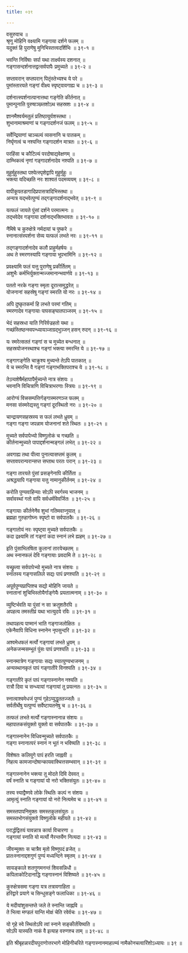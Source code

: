 ```yaml
---
title: ०३९

---
```

वसुरुवाच ॥  
श्रृणु मोहिनि वक्ष्यामि गङ्गाया दर्शने फलम् ॥  
यदुक्तं हि पुराणेषु मुनिभिस्तत्त्वदर्शिभिः ॥ ३९-१ ॥  
  
भवन्ति निर्विषाः सर्पा यथा तार्क्ष्यस्य दशनात् ॥  
गङ्गासन्दर्शनात्तद्वत्सर्वपापैः प्रमुच्यते ॥ ३९-२ ॥  
  
सप्तावरान् सप्तपरान् पितृंस्तेभ्यश्च ये परे ॥  
पुमांस्तारयते गङ्गां वीक्ष्य स्पृष्ट्वावगाह्य च ॥ ३९-३ ॥  
  
दर्शनात्स्पर्शनात्पानात्तथा गङ्गेति कीर्तनात् ॥  
पुमान्पुनाति पुरुषाञ्छतशोऽथ सहस्रशः ॥ ३९-४ ॥  
  
ज्ञानमैश्वर्यमतुलं प्रतिष्ठायुर्यशस्तथा ।  
शुभानामाश्रमाणां च गङ्गादर्शनजं फलम् ॥ ३९-५ ॥  
  
सर्वेन्द्रियाणां चाञ्चल्यं व्यसनानि च पातकम् ॥  
निर्घृणत्वं च नश्यन्ति गङ्गादर्शन मात्रतः ॥ ३९-६ ॥  
  
परहिंसा च कौटिल्यं परदोषाद्यवेक्षणम् ॥  
दाम्भिकत्वं नृणां गङ्गादर्शनादेव नश्यति ॥ ३९-७ ॥  
  
मुहुर्मुहुस्तथा पश्येत्स्पृशेद्वापि मुहुर्मुहुः ॥  
भक्त्या यदिच्छति नरः शाश्वतं पदमव्ययम् ॥ ३९-८ ॥  
  
वापीकूपतडागादिप्रपासत्रादिभिस्तथा ॥  
अन्यत्र यद्भवेत्पुण्यं तद्गङ्गादर्शनाद्भवेत् ॥ ३९-९ ॥  
  
यत्फलं जायते पुंसां दर्शने परमात्मनः ॥  
तद्भवेदेव गङ्गाया दर्शनाद्भक्तिभावतः ॥ ३९-१० ॥  
  
नैमिषे च कुरुक्षेत्रे नर्मदायां च पुष्करे ॥  
स्नानात्संस्पर्शना सेव्य यत्फलं लभते नरः ॥ ३९-११ ॥  
  
तद्गङ्गादर्शनादेव कलौ प्राहुर्महर्षयः ॥  
अथ ते स्मरणस्यापि गङ्गाया भूपभामिनि ॥ ३९-१२ ॥  
  
प्रवक्ष्यामि फलं यत्तु पुराणेषु प्रकीर्तितम् ॥  
अशुभैः कर्मभिर्युक्तान्मज्जमानान्भवार्णवे ॥ ३९-१३ ॥  
  
पततो नरके गङ्गा स्मृता दूरात्समुद्धरेत् ॥  
योजनानां सहस्रेषु गङ्गां स्मरति यो नरः ॥ ३९-१४ ॥  
  
अपि दुष्कृतकर्मा हि लभते परमां गतिम् ॥  
स्मरणादेव गङ्गायाः पापसङ्घातपञ्जरम् ॥ ३९-१५ ॥  
  
भेदं सहस्रधा याति गिरिर्वज्रहतो यथा ॥  
गच्छंस्तिष्ठन्स्वपन्ध्यायञ्जाग्रद्भुञ्जन् हसन् रुदन् ॥ ३९-१६ ॥  
  
यः स्मरेत्सततं गङ्गां स च मुच्येत बन्धनात् ॥  
सहस्रयोजनस्थाश्च गङ्गां भक्त्या स्मरन्ति ये ॥ ३९-१७ ॥  
  
गङ्गागङ्गेति चाक्रुश्य मुच्यन्ते तेऽपि पातकात् ॥  
ये च स्मरन्ति वै गङ्गां गङ्गाभक्तिपराश्च ये ॥ ३९-१८ ॥  
  
तेऽप्यशेषैर्महापापैर्मुच्यन्ते नात्र संशयः ॥  
भवनानि विचित्राणि विचित्राभरणाः स्त्रियः ॥ ३९-१९ ॥  
  
आरोग्यं वित्त्रसम्पत्तिर्गङ्गास्मरणञ्ज फलम् ॥  
मनसा संस्मरेद्यस्तु गङ्गां दूरस्थितो नरः ॥ ३९-२० ॥  
  
चान्द्रायणसहस्रस्य स फलं लभते ध्रुवम् ॥  
गङ्गा गङ्गा जपन्नाम योजनानां शते स्थितः ॥ ३९-२१ ॥  
  
मुच्यते सर्वपापेभ्यो विष्णुलोकं च गच्छति ॥  
कीर्तनान्मुच्यते पापाद्दर्शनान्मङ्गलं लभेत् ॥ ३९-२२ ॥  
  
अवगाह्य तथा पीत्वा पुनात्यासप्तमं कुलम् ॥  
सप्तावपरान्परान्सप्त सप्ताथ परतः परान् ॥ ३९-२३ ॥  
  
गङ्गा तारयते पुंसां प्रसङ्गेनापि कीर्तिता ॥  
अश्रद्धयापि गङ्गाया यत्तु नामानुकीर्तनम् ॥ ३९-२४ ॥  
  
करोति पुण्यवाहिन्याः सोऽपि स्वर्गस्य भाजनम् ॥  
सर्वावस्थां गतो वापि सर्वधर्मविवर्जितः ॥ ३९-२५ ॥  
  
गङ्गायाः कीर्तनेनैव शुभां गतिमवाप्नुयात् ॥  
ब्रह्महा गुरुहागोघ्नः स्पृष्टो वा सर्वपातकैः ॥ ३९-२६ ॥  
  
गङ्गातोयं नरः स्पृष्ट्वा मुच्यते सर्वपातकैः ॥  
कदा द्रक्ष्यामि तां गङ्गां कदा स्नानं लभे ह्यहम् ॥ ३९-२७ ॥  
  
इति पुंसाभिलषिता कुलानां तारयेच्छतम् ॥  
अथ स्नानफलं देवि गङ्गायाः प्रवदामि ते ॥ ३९-२८ ॥  
  
यच्छ्रुत्वा सर्वपापेभ्यो मुच्यते नात्र संशयः ॥  
स्नातस्य गङ्गासलिले सद्यः पापं प्रणश्यति ॥ ३९-२९ ॥  
  
अपूर्वपुण्यप्राप्तिश्च सद्यो मोहिनि जायते ॥  
स्नातानां शुचिभिस्तोयैर्गाङ्गेयैः प्रयतात्मनाम् ॥ ३९-३० ॥  
  
व्युष्टिर्भवति या पुंसां न सा क्रतुशतैरपि ॥  
अपहत्य तमस्तीव्रं यथा भात्युदये रविः ॥ ३९-३१ ॥  
  
तथापहत्य पाप्मानं भाति गङ्गाजलोक्षितः ॥  
एकेनैवापि विधिना स्नानेन नृपसुन्दरि ॥ ३९-३२ ॥  
  
अश्वमेधफलं मर्त्यो गङ्गायां लभते ध्रुवम् ॥  
अनेकजन्मसम्भूतं पुंसः पापं प्रणश्यति ॥ ३९-३३ ॥  
  
स्नानमात्रेण गङ्गायाः सद्यः स्यात्पुण्यभाजनम् ॥  
अन्यस्थानकृतं पापं गङ्गातीरे विनश्यति ॥ ३९-३४ ॥  
  
गङ्गातीरे कृतं पापं गङ्गास्नानेन नश्यति ॥  
रात्रौ दिवा च सन्ध्यायां गङ्गायां तु प्रयत्नतः ॥ ३९-३५ ॥  
  
स्नात्वाश्वमेधजं पुण्यं गृहेऽप्युद्धृततज्जलैः ॥  
सर्वतीर्थेषु यत्पुण्यं सर्वेष्टायतनेषु च ॥ ३९-३६ ॥  
  
तत्फलं लभते मर्त्यो गङ्गास्नानान्न संशयः ॥  
महापातकसंयुक्तो युक्तो वा सर्वपातकैः ॥ ३९-३७ ॥  
  
गङ्गास्नानेन विधिवन्मुच्यते सर्वपातकैः ॥  
गङ्गा स्नानात्परं स्नानं न भूतं न भविष्यति ॥ ३९-३८ ॥  
  
विशेषतः कलियुगे पापं हरति जाह्नवी ॥  
निहत्य कामजान्दोषान्कायवाक्चित्तसम्भवान् ॥ ३९-३९ ॥  
  
गङ्गास्नानेन भक्त्या तु मोदते दिवि देववत् ॥  
वर्षं स्नाति च गङ्गायां यो नरो भक्तिसंयुतः ॥ ३९-४० ॥  
  
तस्य स्याद्वैष्णवे लोके स्थितिः कल्पं न संशयः ॥  
आमृत्युं स्नाति गङ्गायां यो नरो नित्यमेव च ॥ ३९-४१ ॥  
  
समस्तपापनिमुक्तः समस्तकुलसंयुतः ॥  
समस्तभोगसंयुक्तो विष्णुलोके महीयते ॥ ३९-४२ ॥  
  
परार्द्धद्वितयं यावन्नात्र कार्या विचारणा ॥  
गङ्गायां स्नाति यो मर्त्यो नैरन्तर्येण नित्यदा ॥ ३९-४३ ॥  
  
जीवन्मुक्तः स चात्रैव मृतो विष्णुपदं व्रजेत् ॥  
प्रातःस्नानाद्दशगुणं पुण्यं मध्यन्दिने स्मृतम् ॥ ३९-४४ ॥  
  
सायङ्काले शतगुणमनन्तं शिवसन्निधौ ॥  
कपिलाकोटिदानाद्धि गङ्गास्नानं विशिष्यते ॥ ३९-४५ ॥  
  
कुरुक्षेत्रसमा गङ्गा यत्र तत्रावगाहिता ॥  
हरिद्वारे प्रयागे च सिन्धुसङ्गे फलाधिका ॥ ३९-४६ ॥  
  
ये मदीयांशुसन्तप्ते जले ते स्नान्ति जाह्नवि ॥  
ते भित्वा मण्डलं यान्ति मोक्षं चेति रवेर्वचः ॥ ३९-४७ ॥  
  
यो गृहे स्वे स्थितोऽपि त्वां स्नाने सङ्कीर्तयिष्यति ॥  
सोऽपि यास्यति नाकं वै इत्याह वरुणश्च ताम् ॥ ३९-४८ ॥  
  
इति श्रीबृहन्नारदीयपुराणोत्तरभागे मोहिनीचरिते गङ्गास्नानमाहात्म्यं नामैकोनचत्वारिंशोऽध्यायः ॥ ३९ ॥